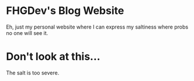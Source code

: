 # FHGDev's Blog Website
  Eh, just my personal website where I can express my saltiness where probs no one will see it.
# Don't look at this...
  The salt is too severe.
